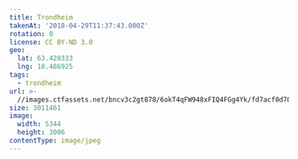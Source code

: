 ```yaml
---
title: Trondheim
takenAt: '2018-04-29T11:37:43.000Z'
rotation: 0
license: CC BY-ND 3.0
geo:
  lat: 63.420333
  lng: 10.486925
tags:
  - trondheim
url: >-
  //images.ctfassets.net/bncv3c2gt878/6okT4qFW948xFIQ4FGg4Yk/fd7acf0d707fd4a6e52a73556b86e6df/trondheim_27074876007_o
size: 3011461
image:
  width: 5344
  height: 3006
contentType: image/jpeg
---
```


